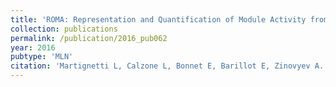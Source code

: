 ```yaml
---
title: 'ROMA: Representation and Quantification of Module Activity from Target Expression Data'
collection: publications
permalink: /publication/2016_pub062
year: 2016
pubtype: 'MLN'
citation: 'Martignetti L, Calzone L, Bonnet E, Barillot E, Zinovyev A. ROMA: Representation and Quantification of Module Activity from Target Expression Data. <i>Front Genet.</i> 2016. 7:18.'
---
```

